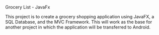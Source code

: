 Grocery List - JavaFx

This project is to create a grocery shopping application using JavaFX, a SQL Database, and the MVC Framework. This will work as the base for another project in which the application will be transferred to Android. 
